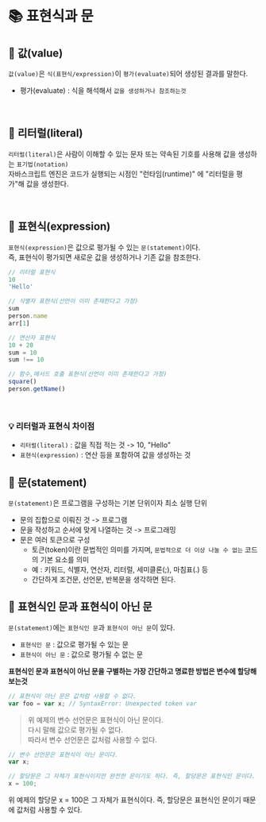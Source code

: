 # 📚 표현식과 문
## 📝 값(value)
`값(value)`은 `식(표현식/expression)`이 `평가(evaluate)`되어 생성된 결과를 말한다.
- 평가(evaluate) : 식을 해석해서 `값을 생성하거나 참조하는것`

<br>

## 📝 리터럴(literal)
`리터럴(literal)`은 사람이 이해할 수 있는 문자 또는 약속된 기호를 사용해 값을 생성하는 `표기법(notation)`   
자바스크립트 엔진은 코드가 실행되는 시점인 "런타임(runtime)" 에 "리터럴을 평가"해 값을 생성한다.

<br>

## 📝 표현식(expression)
`표현식(expression)`은 값으로 평가될 수 있는 `문(statement)`이다.   
즉, 표현식이 평가되면 새로운 값을 생성하거나 기존 값을 참조한다.

```javascript
// 리터럴 표현식
10
'Hello'

// 식별자 표현식(선언이 이미 존재한다고 가정)
sum
person.name
arr[1]

// 연산자 표현식
10 + 20
sum = 10
sum !== 10

// 함수,메서드 호출 표현식(선언이 이미 존재한다고 가정)
square()
person.getName()
```

<br/>

### 💡 리터럴과 표현식 차이점
- `리터럴(literal)` : 값을 직접 적는 것 -> 10, "Hello"
- `표현식(expression)` : 연산 등을 포함하여 값을 생성하는 것


## 📝 문(statement)
`문(statement)`은 프로그램을 구성하는 기본 단위이자 최소 실행 단위   
- 문의 집합으로 이뤄진 것 -> 프로그램
- 문을 작성하고 순서에 맞게 나열하는 것 -> 프로그래밍   
- 문은 여러 토큰으로 구성
  - 토큰(token)이란 문법적인 의미를 가지며, `문법적으로 더 이상 나눌 수 없는` 코드의 기본 요소를 의미
  - 예 : 키워드, 식별자, 연산자, 리터럴, 세미클론(;), 마침표(.) 등
  - 간단하게 조건문, 선언문, 반복문을 생각하면 된다.

## 📝 표현식인 문과 표현식이 아닌 문
`문(statement)`에는 `표현식인 문`과 `표현식이 아닌 문`이 있다.

- `표현식인 문` : 값으로 평가될 수 있는 문
- `표현식이 아닌 문` : 값으로 평가될 수 없는 문

**표현식인 문과 표현식이 아닌 문을 구별하는 가장 간단하고 명료한 방법은 변수에 할당해 보는것**

```javascript
// 표현식이 아닌 문은 값처럼 사용할 수 없다.
var foo = var x; // SyntaxError: Unexpected token var
```
> 위 예제의 변수 선언문은 표현식이 아닌 문이다.    
> 다시 말해 값으로 평가될 수 없다.   
> 따라서 변수 선언문은 값처럼 사용할 수 없다.

```javascript
// 변수 선언문은 표현식이 아닌 문이다.
var x;

// 할당문은 그 자체가 표현식이지만 완전한 문이기도 하다. 즉, 할당문은 표현식인 문이다.
x = 100;
```
위 예제의 할당문 x = 100은 그 자체가 표현식이다. 즉, 할당문은 표현식인 문이기 때문에 값처럼 사용할 수 있다.